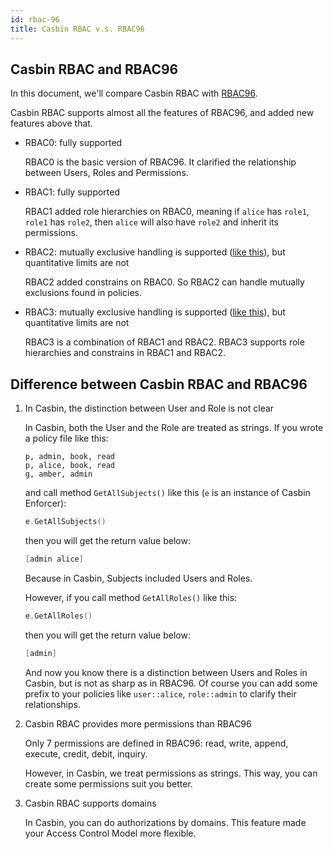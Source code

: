 ```yaml
---
id: rbac-96
title: Casbin RBAC v.s. RBAC96
---
```


## Casbin RBAC and RBAC96

In this document, we'll compare Casbin RBAC with [RBAC96](https://profsandhu.com/cs6393_s12/lecture-rbac96.pdf).

Casbin RBAC supports almost all the features of RBAC96, and added new features above that.

- RBAC0: fully supported

  RBAC0 is the basic version of RBAC96. It clarified the relationship between Users, Roles and Permissions.

- RBAC1: fully supported

  RBAC1 added role hierarchies on RBAC0, meaning if `alice` has `role1`, `role1` has `role2`, then `alice` will also have `role2` and inherit its permissions.

- RBAC2: mutually exclusive handling is supported ([like this](https://casbin.org/docs/en/syntax-for-models#policy-effect)), but quantitative limits are not

  RBAC2 added constrains on RBAC0. So RBAC2 can handle mutually exclusions found in policies.

- RBAC3: mutually exclusive handling is supported ([like this](https://casbin.org/docs/en/syntax-for-models#policy-effect)), but quantitative limits are not

  RBAC3 is a combination of RBAC1 and RBAC2. RBAC3 supports role hierarchies and constrains in RBAC1 and RBAC2.

## Difference between Casbin RBAC and RBAC96

1. In Casbin, the distinction between User and Role is not clear

   In Casbin, both the User and the Role are treated as strings. If you wrote a policy file like this:

   ```
   p, admin, book, read
   p, alice, book, read
   g, amber, admin
   ```

   and call method `GetAllSubjects()` like this (`e` is an instance of Casbin Enforcer):

   ```go
   e.GetAllSubjects()
   ```

   then you will get the return value below:

   ``` go
   [admin alice]
   ```

   Because in Casbin, Subjects included Users and Roles.

   However, if you call method `GetAllRoles()` like this:

   ``` go
   e.GetAllRoles()
   ```

   then you will get the return value below:

   ```go
   [admin]
   ```

   And now you know there is a distinction between Users and Roles in Casbin, but is not as sharp as in RBAC96. Of course you can add some prefix to your policies like `user::alice`, `role::admin` to clarify their relationships.

2. Casbin RBAC provides more permissions than RBAC96

   Only 7 permissions are defined in RBAC96: read, write, append, execute, credit, debit, inquiry.

   However, in Casbin, we treat permissions as strings. This way, you can create some permissions suit you better.

3. Casbin RBAC supports domains

   In Casbin, you can do authorizations by domains. This feature made your Access Control Model more flexible.